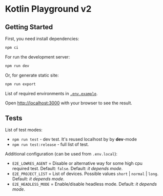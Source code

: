 # Kotlin Playground v2

## Getting Started

First, you need install dependencies:
```bash
npm ci
```
For run the development server:

```bash
npm run dev
```

Or, for generate static site:
```bash
npm run export
```

List of required environments in [`.env.example`](./.env.example).

Open [http://localhost:3000](http://localhost:3000) with your browser to see the result.

## Tests

List of test modes:
 * `npm run test` - dev test. It's reused localhost by by **dev**-mode
 * `npm run test:release` - full list of test.

Additional configuration (can be used from `.env.local`):
 * `E2E_LOWRES_AGENT` = Disable or alternative way for some high cpu required test. Default: `false`. Default: _it depends mode_.
 * `E2E_PROJECT_LIST` = List of devices. Possible values `short` | `normal` | `long`. Default: _it depends mode_.
 * `E2E_HEADLESS_MODE` = Enable/disable headless mode. Default: _it depends mode_.
